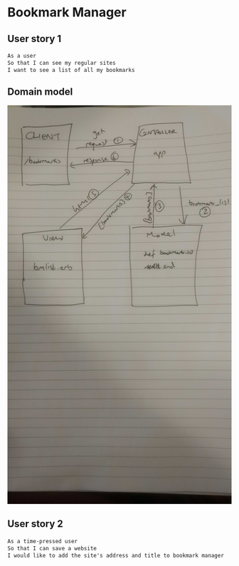 # Bookmark Manager


## User story 1
```
As a user
So that I can see my regular sites
I want to see a list of all my bookmarks
```
## Domain model 
![domain_model](./images/domain_model.jpg)

## User story 2
```
As a time-pressed user
So that I can save a website
I would like to add the site's address and title to bookmark manager
```